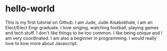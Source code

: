 # hello-world
This is my first tutorial on Github.
I am Jude, Jude Aisabokhale, I am an Elect/Elect Engr graduate.
I love singing, watching football, playing games and tech stuff. 
I don't like things to be too common. 
I like being unique and I am very coordinated.
I am also a beginner in programming.
I would really love to kow more about Javascript.
